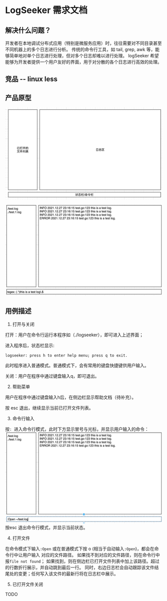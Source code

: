 # LogSeeker 需求文档

## 解决什么问题？

开发者在本地调试分布式应用（特别是微服务应用）时，往往需要对不同目录甚至不同机器上的多个日志进行分析。
传统的命令行工具，如 tail, grep, awk 等，能够简单地对单个日志进行处理，但对多个日志却难以进行处理。
logSeeker 希望能够为开发者提供一个用户友好的界面，用于对分散的各个日志进行高效的处理。

## 竞品 -- linux less

## 产品原型

![UI 功能划分图](./1.png)

![原型图](./2.png)

## 用例描述

1. 打开与关闭

打开：用户在命令行运行本程序如（./logseeker），即可进入上述界面；

进入程序后，状态栏显示:
```
logseeker: press h to enter help menu; press q to exit.
```

此时程序进入普通模式。普通模式下，会有常用的键盘快捷键供用户输入。

关闭：用户在程序中通过键盘输入q，即可退出。

2. 帮助菜单

用户在程序中通过键盘输入h后，在侧边栏显示帮助文档（待补充）。

按 esc 退出，继续显示当前已打开文件列表。

3. 命令行输入

按`: `进入命令行模式，此时下方显示冒号与光标，并显示用户输入的命令：
![命令行输入](./3.png)
按esc 退出命令行模式，并显示当前状态。

4. 打开文件

在命令模式下输入`:Open` 或在普通模式下按 o (相当于自动输入`:Open`)，都会在命令行中让用户输入
对应的文件路径。
如果找不到对应的文件路径，则在命令行中报`file not found`；
如果找到，则在侧边栏已打开文件列表中加上该路径。超过的行数折行展示，并自动跳到最后一行。
同时，右边日志栏会自动跟踪该文件结尾处的变更；任何写入该文件的最新行将在日志栏中展示。

5. 已打开文件关闭

TODO
